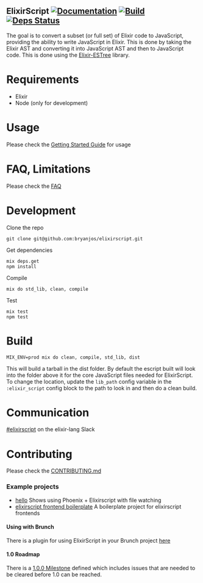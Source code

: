 ## ElixirScript [![Documentation](https://img.shields.io/badge/docs-hexpm-blue.svg)](http://hexdocs.pm/elixir_script/) [![Build](https://travis-ci.org/bryanjos/elixirscript.svg?branch=master)](https://travis-ci.org/bryanjos/elixirscript) [![Deps Status](https://beta.hexfaktor.org/badge/all/github/bryanjos/elixirscript.svg)](https://beta.hexfaktor.org/github/bryanjos/elixirscript)

The goal is to convert a subset (or full set) of Elixir code to JavaScript, providing the ability to write JavaScript in Elixir. This is done by taking the Elixir AST and converting it into JavaScript AST and then to JavaScript code. This is done using the [Elixir-ESTree](https://github.com/bryanjos/elixir-estree) library.

Requirements
===========
* Elixir
* Node (only for development)

Usage
========

Please check the [Getting Started Guide](GettingStarted.md) for usage


FAQ, Limitations
========

Please check the [FAQ](FAQ.md)


Development
===========

Clone the repo

    git clone git@github.com:bryanjos/elixirscript.git

Get dependencies

    mix deps.get
    npm install

Compile

    mix do std_lib, clean, compile

Test

    mix test
    npm test


Build
=============
    MIX_ENV=prod mix do clean, compile, std_lib, dist

This will build a tarball in the dist folder.
By default the escript built will look into the folder above it for the
core JavaScript files needed for ElixirScript. To change the location,
update the `lib_path` config variable in the `:elixir_script` config block
to the path to look in and then do a clean build.

Communication
========

[#elixirscript](https://elixir-lang.slack.com/messages/elixirscript/) on the elixir-lang Slack

Contributing
========

Please check the [CONTRIBUTING.md](CONTRIBUTING.md)


### Example projects
* [hello](https://github.com/bryanjos/hello) Shows using Phoenix + Elixirscript with file watching
* [elixirscript frontend boilerplate](https://github.com/bryanjos/elixirscript-project-boilerplate) A boilerplate project for elixirscript frontends

#### Using with Brunch
There is a plugin for using ElixirScript in your Brunch project
[here](https://www.npmjs.com/package/elixirscript-brunch)

#### 1.0 Roadmap
There is a [1.0.0 Milestone](https://github.com/bryanjos/elixirscript/milestones/1.0.0) defined which includes issues that are needed to be cleared before 1.0 can be reached.
